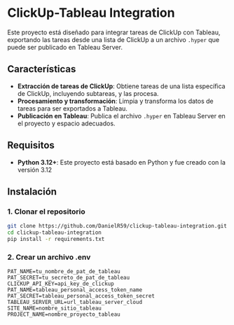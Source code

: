 # ClickUp-Tableau Integration

Este proyecto está diseñado para integrar tareas de ClickUp con Tableau, exportando las tareas desde una lista de ClickUp a un archivo `.hyper` que puede ser publicado en Tableau Server. 

## Características

- **Extracción de tareas de ClickUp**: Obtiene tareas de una lista específica de ClickUp, incluyendo subtareas, y las procesa.
- **Procesamiento y transformación**: Limpia y transforma los datos de tareas para ser exportados a Tableau.
- **Publicación en Tableau**: Publica el archivo `.hyper` en Tableau Server en el proyecto y espacio adecuados.

## Requisitos

- **Python 3.12+**: Este proyecto está basado en Python y fue creado con la versión 3.12



## Instalación

### 1. Clonar el repositorio

```bash
git clone https://github.com/DanielR59/clickup-tableau-integration.git
cd clickup-tableau-integration
pip install -r requirements.txt
```

### 2. Crear un archivo .env

```
PAT_NAME=tu_nombre_de_pat_de_tableau
PAT_SECRET=tu_secreto_de_pat_de_tableau
CLICKUP_API_KEY=api_key_de_clickup
PAT_NAME=tableau_personal_access_token_name
PAT_SECRET=tableau_personal_access_token_secret
TABLEAU_SERVER_URL=url_tableau_server_cloud
SITE_NAME=nombre_sitio_tableau
PROJECT_NAME=nombre_proyecto_tableau
```